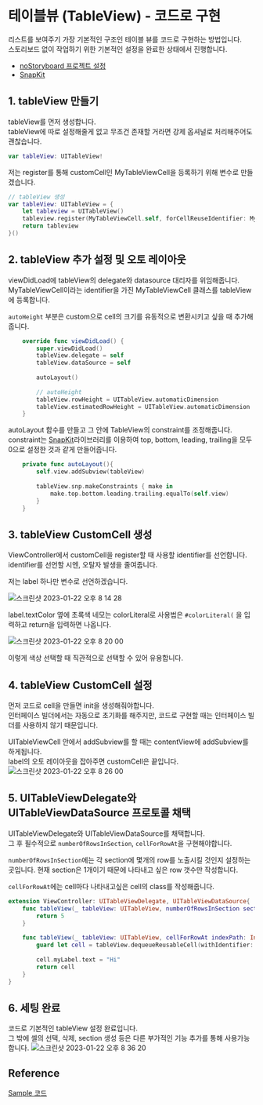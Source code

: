 # 테이블뷰 (TableView) - 코드로 구현

리스트를 보여주기 가장 기본적인 구조인 테이블 뷰를 코드로 구현하는 방법입니다.  
스토리보드 없이 작업하기 위한 기본적인 설정을 완료한 상태에서 진행합니다.
- [noStoryboard 프로젝트 설정](./noStoryboard.md)
- [SnapKit](./SnapKit.md)

## 1. tableView 만들기

tableView를 먼저 생성합니다.  
tableView에 따로 설정해줄게 없고 무조건 존재할 거라면 강제 옵셔널로 처리해주어도 괜찮습니다.
```Swift
var tableView: UITableView!
```
저는 register를 통해 customCell인 MyTableViewCell을 등록하기 위해 변수로 만들겠습니다.
```Swift
// tableView 생성
var tableView: UITableView = {
    let tableview = UITableView()
    tableview.register(MyTableViewCell.self, forCellReuseIdentifier: MyTableViewCell.identifier)
    return tableview
}()
```

## 2. tableView 추가 설정 및 오토 레이아웃
viewDidLoad에 tableView의 delegate와 datasource 대리자를 위임해줍니다.  
MyTableViewCell이라는 identifier을 가진 MyTableViewCell 클래스를 tableView에 등록합니다.

`autoHeight` 부분은 custom으로 cell의 크기를 유동적으로 변환시키고 싶을 때 추가해줍니다.
```Swift
    override func viewDidLoad() {
        super.viewDidLoad()
        tableView.delegate = self
        tableView.dataSource = self
        
        autoLayout()
        
        // autoHeight
        tableView.rowHeight = UITableView.automaticDimension
        tableView.estimatedRowHeight = UITableView.automaticDimension
    }
```
autoLayout 함수를 만들고 그 안에 TableView의 constraint를 조정해줍니다.  
constraint는 [SnapKit](./SnapKit.md)라이브러리를 이용하여 top, bottom, leading, trailing을 모두 0으로 설정한 것과 같게 만들어줍니다.
```Swift
    private func autoLayout(){
        self.view.addSubview(tableView)
            
        tableView.snp.makeConstraints { make in
            make.top.bottom.leading.trailing.equalTo(self.view)
        }
    } 
```
## 3. tableView CustomCell 생성
ViewController에서 customCell을 register할 때 사용할 identifier를 선언합니다.  
identifier를 선언할 시엔, 오탈자 발생을 줄여줍니다.

저는 label 하나만 변수로 선언하겠습니다.

![스크린샷 2023-01-22 오후 8 14 28](https://user-images.githubusercontent.com/37105602/213912954-a9094c5b-5d45-4e63-94c3-3e35c40e033e.png)

label.textColor 옆에 초록색 네모는 colorLiteral로 사용법은 `#colorLiteral(` 을 입력하고 return을 입력하면 나옵니다.

![스크린샷 2023-01-22 오후 8 20 00](https://user-images.githubusercontent.com/37105602/213913114-595ef3c2-9a0b-475d-9e9d-33407b5d7ef4.png)

이렇게 색상 선택할 때 직관적으로 선택할 수 있어 유용합니다.

## 4. tableView CustomCell 설정
먼저 코드로 cell을 만들면 init을 생성해줘야합니다.  
인터페이스 빌더에서는 자동으로 초기화를 해주지만, 코드로 구현할 때는 인터페이스 빌더를 사용하지 않기 때문입니다. 

UITableViewCell 안에서 addSubview를 할 때는 contentView에 addSubview를 하게됩니다.  
label의 오토 레이아웃을 잡아주면 customCell은 끝입니다.
![스크린샷 2023-01-22 오후 8 26 00](https://user-images.githubusercontent.com/37105602/213913316-6a39c8ac-0a9a-4810-a3bb-0302306606b0.png)

## 5. UITableViewDelegate와 UITableViewDataSource 프로토콜 채택

UITableViewDelegate와 UITableViewDataSource를 채택합니다.  
그 후 필수적으로 `numberOfRowsInSection`, `cellForRowAt`을 구현해야합니다.

`numberOfRowsInSection`에는 각 section에 몇개의 row를 노출시킬 것인지 설정하는 곳입니다.
현재 section은 1개이기 때문에 나타내고 싶은 row 갯수만 작성합니다.

`cellForRowAt`에는 cell마다 나타내고싶은 cell의 class를 작성해줍니다.

```Swift
extension ViewController: UITableViewDelegate, UITableViewDataSource{
    func tableView(_ tableView: UITableView, numberOfRowsInSection section: Int) -> Int {
        return 5
    }
    
    func tableView(_ tableView: UITableView, cellForRowAt indexPath: IndexPath) -> UITableViewCell {
        guard let cell = tableView.dequeueReusableCell(withIdentifier: MyTableViewCell.identifier, for: indexPath) as? MyTableViewCell else { return UITableViewCell()}
    
        cell.myLabel.text = "Hi"
        return cell
    }
}
```

## 6. 세팅 완료
코드로 기본적인 tableView 설정 완료입니다.  
그 밖에 셀의 선택, 삭제, section 생성 등은 다른 부가적인 기능 추가를 통해 사용가능합니다.
![스크린샷 2023-01-22 오후 8 36 20](https://user-images.githubusercontent.com/37105602/213913763-678477a8-e063-40b4-a653-7fe4aab29752.png)

## Reference

[Sample 코드](./tableView_Code)










